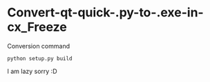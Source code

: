 # Convert-qt-quick-.py-to-.exe-in-cx_Freeze

Conversion command
```
python setup.py build
```
 I am lazy sorry :D
